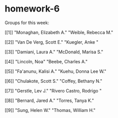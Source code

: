 # homework-6

Groups for this week:

[[1]] "Monaghan, Elizabeth A." "Weible, Rebecca M."    

[[2]] "Van De Verg, Scott E." "Kuegler, Anke "       

[[3]] "Damiani, Laura A."   "McDonald, Marisa S."

[[4]] "Lincoln, Noa"      "Beebe, Charles A."

[[5]] "Fa'anunu, Kalisi A." "Kuehu, Donna Lee W."

[[6]] "Chulakote, Scott S." "Coffey, Bethany N." 

[[7]] "Gerstle, Lev J."         "Rivero Castro, Rodrigo "

[[8]] "Bernard, Jared A." "Torres, Tanya K." 

[[9]] "Sung, Helen W."     "Thomas, William H."
